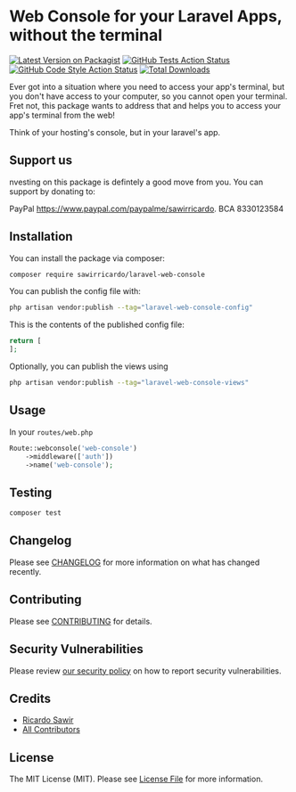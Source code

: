 # Web Console for your Laravel Apps, without the terminal

[![Latest Version on Packagist](https://img.shields.io/packagist/v/sawirricardo/laravel-web-console.svg?style=flat-square)](https://packagist.org/packages/sawirricardo/laravel-web-console)
[![GitHub Tests Action Status](https://img.shields.io/github/actions/workflow/status/sawirricardo/laravel-web-console/run-tests.yml?branch=main&label=tests&style=flat-square)](https://github.com/sawirricardo/laravel-web-console/actions?query=workflow%3Arun-tests+branch%3Amain)
[![GitHub Code Style Action Status](https://img.shields.io/github/actions/workflow/status/sawirricardo/laravel-web-console/fix-php-code-style-issues.yml?branch=main&label=code%20style&style=flat-square)](https://github.com/sawirricardo/laravel-web-console/actions?query=workflow%3A"Fix+PHP+code+style+issues"+branch%3Amain)
[![Total Downloads](https://img.shields.io/packagist/dt/sawirricardo/laravel-web-console.svg?style=flat-square)](https://packagist.org/packages/sawirricardo/laravel-web-console)

Ever got into a situation where you need to access your app's terminal, but you don't have access to your computer, so you cannot open your terminal. Fret not, this package wants to address that and helps you to access your app's terminal from the web!

Think of your hosting's console, but in your laravel's app.

## Support us

nvesting on this package is defintely a good move from you. You can support by donating to:

PayPal https://www.paypal.com/paypalme/sawirricardo.
BCA 8330123584

## Installation

You can install the package via composer:

```bash
composer require sawirricardo/laravel-web-console
```

You can publish the config file with:

```bash
php artisan vendor:publish --tag="laravel-web-console-config"
```

This is the contents of the published config file:

```php
return [
];
```

Optionally, you can publish the views using

```bash
php artisan vendor:publish --tag="laravel-web-console-views"
```

## Usage

In your `routes/web.php`

```php
Route::webconsole('web-console')
    ->middleware(['auth'])
    ->name('web-console');
```

## Testing

```bash
composer test
```

## Changelog

Please see [CHANGELOG](CHANGELOG.md) for more information on what has changed recently.

## Contributing

Please see [CONTRIBUTING](CONTRIBUTING.md) for details.

## Security Vulnerabilities

Please review [our security policy](../../security/policy) on how to report security vulnerabilities.

## Credits

-   [Ricardo Sawir](https://github.com/sawirricardo)
-   [All Contributors](../../contributors)

## License

The MIT License (MIT). Please see [License File](LICENSE.md) for more information.
